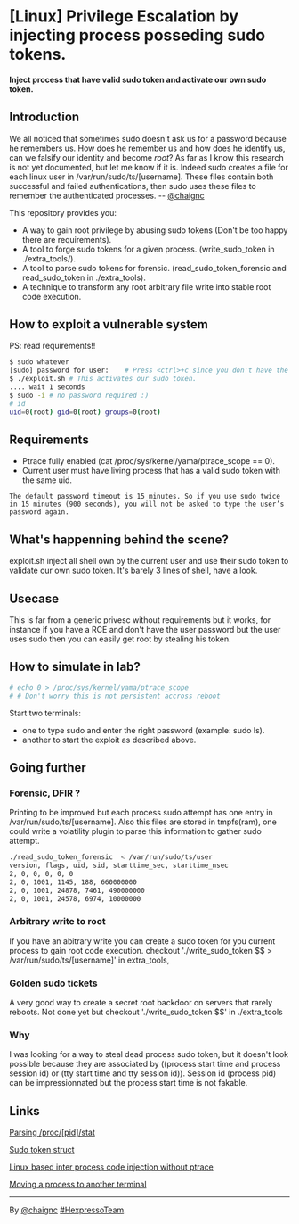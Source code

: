 # [Linux] Privilege Escalation by injecting process posseding sudo tokens.

#### Inject process that have valid sudo token and activate our own sudo token.

## Introduction

We all noticed that sometimes sudo doesn't ask us for a password because he remembers us. How does he remember us and how does he identify us, can we falsify our identity and become *root*?
As far as I know this research is not yet documented, but let me know if it is.
Indeed sudo creates a file for each linux user in /var/run/sudo/ts/[username].
These files contain both successful and failed authentications, then sudo uses these files to remember the authenticated processes. -- [@chaignc][]

This repository provides you:
* A way to gain root privilege by abusing sudo tokens (Don't be too happy there are requirements).
* A tool to forge sudo tokens for a given process. (write_sudo_token in ./extra_tools/).
* A tool to parse sudo tokens for forensic. (read_sudo_token_forensic and read_sudo_token in ./extra_tools).
* A technique to transform any root arbitrary file write into stable root code execution.  


## How to exploit a vulnerable system
PS: read requirements!!
```sh
$ sudo whatever
[sudo] password for user:    # Press <ctrl>+c since you don't have the password. # This creates an invalid sudo tokens.
$ ./exploit.sh # This activates our sudo token.
.... wait 1 seconds
$ sudo -i # no password required :)
# id
uid=0(root) gid=0(root) groups=0(root)
```

## Requirements
* Ptrace fully enabled (cat /proc/sys/kernel/yama/ptrace_scope == 0).
* Current user must have living process that has a valid sudo token with the same uid.

```
The default password timeout is 15 minutes. So if you use sudo twice in 15 minutes (900 seconds), you will not be asked to type the user’s password again.
```

## What's happenning behind the scene?

exploit.sh inject all shell own by the current user and use their sudo token to validate our own sudo token. It's barely 3 lines of shell, have a look.

## Usecase

This is far from a generic privesc without requirements but it works, for instance if you have a RCE and don't have the user password but the user uses sudo then you can easily get root by stealing his token.

## How to simulate in lab?

```sh
# echo 0 > /proc/sys/kernel/yama/ptrace_scope
# # Don't worry this is not persistent accross reboot
```
Start two terminals:
* one to type sudo and enter the right password (example: sudo ls).
* another to start the exploit as described above.

## Going further

### Forensic, DFIR ?

Printing to be improved but each process sudo attempt has one entry in /var/run/sudo/ts/[username].
Also this files are stored in tmpfs(ram), one could write a volatility plugin to parse this information to gather sudo attempt.
```sh
./read_sudo_token_forensic  < /var/run/sudo/ts/user
version, flags, uid, sid, starttime_sec, starttime_nsec
2, 0, 0, 0, 0, 0
2, 0, 1001, 1145, 188, 660000000
2, 0, 1001, 24878, 7461, 490000000
2, 0, 1001, 24578, 6974, 10000000
```

### Arbitrary write to root

If you have an abitrary write you can create a sudo token for you current process to gain root code execution.
checkout './write_sudo_token $$ > /var/run/sudo/ts/[username]' in extra_tools,

### Golden sudo tickets

A very good way to create a secret root backdoor on servers that rarely reboots.
Not done yet but checkout './write_sudo_token $$' in ./extra_tools

### Why

I was looking for a way to steal dead process sudo token, but it doesn't look possible because they are associated by ((process start time and process session id) or (tty start time and tty session id)). Session id (process pid) can be impressionnated but the process start time is not fakable.

## Links

[Parsing /proc/[pid]/stat](https://www.redhat.com/archives/axp-list/2001-January/msg00355.html)

[Sudo token struct](https://www.sudo.ws/man/1.8.25/sudoers_timestamp.man.html)

[Linux based inter process code injection without ptrace](https://blog.gdssecurity.com/labs/2017/9/5/linux-based-inter-process-code-injection-without-ptrace2.html)

[Moving a process to another terminal](https://blog.habets.se/2009/03/Moving-a-process-to-another-terminal.html)

----
By [@chaignc][] [#HexpressoTeam][hexpresso].


[hexpresso]:     https://hexpresso.github.io
[@chaignc]:    https://twitter.com/chaignc
